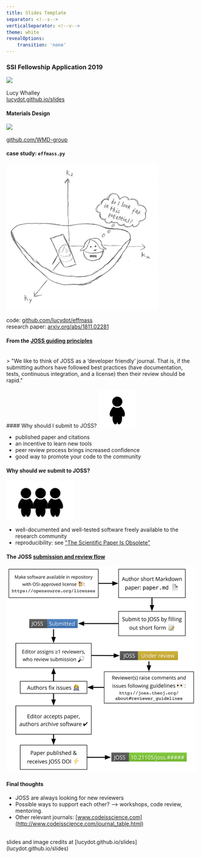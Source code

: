 ```yaml
---
title: Slides Template
separator: <!--s-->
verticalSeparator: <!--v-->
theme: white
revealOptions:
    transition: 'none'
---
```



<!-- .slide: data-background="./images/laptop_background.svg" -->
### SSI Fellowship Application 2019
<img src="./images/"  width="300"/>

Lucy Whalley  
[lucydot.github.io/slides](https://lucydot.github.io/slides)

<!--s-->
<!-- .slide: data-background="./images/laptop_background.svg" -->
#### Materials Design 

<img src="./images/"  width="450"/>

[github.com/WMD-group](https://github.com/WMD-group)

<!--s-->
<!-- .slide: data-background="./images/laptop_background.svg" -->
#### case study: `effmass.py` 

<img src="https://github.com/lucydot/slides/raw/gh-pages/JOSS_0119/images/effmass.png"  width="400"/>

code: [github.com/lucydot/effmass](https://github.com/lucydot/effmass)  
research paper: [arxiv.org/abs/1811.02281](https://arxiv.org/abs/1811.02281)

<!--s-->
<!-- .slide: data-background="./images/laptop_background.svg" -->
#### From the [JOSS guiding principles](https://joss.readthedocs.io/en/latest/reviewer_guidelines.html#guiding-principles)
</br>
> "We like to think of JOSS as a ‘developer friendly’ journal. That is, if the submitting authors have followed best practices (have documentation, tests, continuous integration, and a license) then their review should be rapid."

</br>
</br>
<!--s-->
<!-- .slide: data-background="./images/laptop_background.svg" -->
#### Why should I submit to JOSS?

<img src="https://github.com/lucydot/slides/raw/gh-pages/JOSS_0119/images/person.png"  width="100" />  

- published paper and citations
- an incentive to learn new tools
- peer review process brings increased confidence
- good way to promote your code to the community

<!--s-->
<!-- .slide: data-background="./images/laptop_background.svg" -->
#### Why should *we* submit to JOSS?

<img src="https://github.com/lucydot/slides/raw/gh-pages/JOSS_0119/images/people.png"  width="180" />

- well-documented and well-tested software freely available to the research community
- reproducibility: see ["The Scientific Paper Is Obsolete"](https://www.theatlantic.com/science/archive/2018/04/the-scientific-paper-is-obsolete/556676/)

<!--s-->
<!-- .slide: data-background="./images/laptop_background.svg" -->

#### The JOSS [submission and review flow](https://peerj.com/articles/cs-147/)

<img src="https://github.com/lucydot/slides/raw/gh-pages/JOSS_0119/images/workflow.jpg"  width="500"/>

<!--s-->
<!-- .slide: data-background="./images/laptop_background.svg" -->

#### Final thoughts

- JOSS are always looking for new reviewers
- Possible ways to support each other? --> workshops, code review, mentoring.
- Other relevant journals: [www.codeisscience.com](http://www.codeisscience.com/journal_table.html)

</br>
slides and image credits at [lucydot.github.io/slides](lucydot.github.io/slides)






